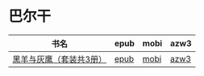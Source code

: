 # 巴尔干

| 书名 | epub | mobi | azw3 |
| --- | --- | --- | --- |
| [黑羊与灰鹰（套装共3册）](http://ct.dalanmei.com/f/31084289-571814068-25ae58) | [epub](http://ct.dalanmei.com/f/31084289-571814068-25ae58) | [mobi](http://ct.dalanmei.com/f/31084289-571543455-30e40b) | [azw3](http://ct.dalanmei.com/f/31084289-572196568-b9b39c) |
